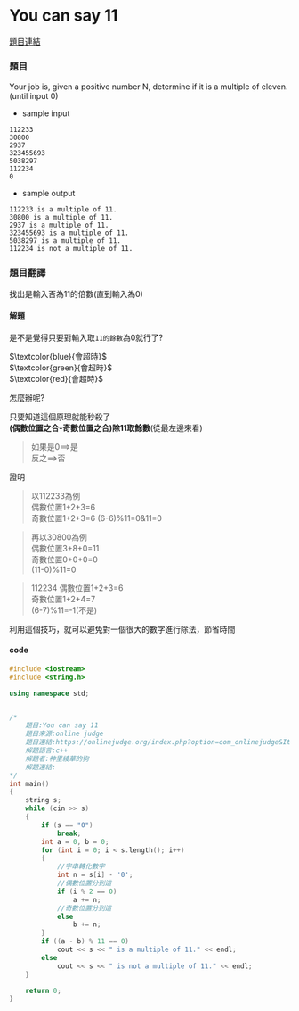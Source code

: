 # You can say 11
[題目連結](https://onlinejudge.org/index.php?option=com_onlinejudge&Itemid=8&page=show_problem&problem=1870)
### 題目
Your job is, given a positive number N, determine if it is a multiple of eleven.(until input 0)

* sample input
```
112233  
30800  
2937  
323455693  
5038297  
112234  
0  
```
* sample output
```
112233 is a multiple of 11.
30800 is a multiple of 11.
2937 is a multiple of 11.
323455693 is a multiple of 11.
5038297 is a multiple of 11.
112234 is not a multiple of 11.
```

### 題目翻譯

找出是輸入否為11的倍數(直到輸入為0)

#### 解題

是不是覺得只要對輸入取`11的餘數`為0就行了?


$`\textcolor{blue}{會超時}`$  
$`\textcolor{green}{會超時}`$    
$`\textcolor{red}{會超時}`$    

怎麼辦呢?

只要知道這個原理就能秒殺了  
**(偶數位置之合-奇數位置之合)除11取餘數**(從最左邊來看)
>如果是0==>是  
>反之==>否

證明
>以112233為例  
>偶數位置1+2+3=6   
>奇數位置1+2+3=6
>(6-6)%11=0&11=0

>再以30800為例  
>偶數位置3+8+0=11  
>奇數位置0+0+0=0  
>(11-0)%11=0  

>112234
>偶數位置1+2+3=6  
>奇數位置1+2+4=7  
>(6-7)%11=-1(不是)

利用這個技巧，就可以避免對一個很大的數字進行除法，節省時間  
#### code
```cpp
#include <iostream>
#include <string.h>

using namespace std;


/*
    題目:You can say 11
    題目來源:online judge 
    題目連結:https://onlinejudge.org/index.php?option=com_onlinejudge&Itemid=8&page=show_problem&problem=1870
    解題語言:c++
    解題者:神里綾華的狗
    解題連結:
*/
int main()
{
    string s;
    while (cin >> s)
    {
        if (s == "0")
            break;
        int a = 0, b = 0;
        for (int i = 0; i < s.length(); i++)
        {
            //字串轉化數字
            int n = s[i] - '0';
            //偶數位置分到這
            if (i % 2 == 0)
                a += n;
            //奇數位置分到這
            else
                b += n;
        }
        if ((a - b) % 11 == 0)
            cout << s << " is a multiple of 11." << endl;
        else
            cout << s << " is not a multiple of 11." << endl;
    }

    return 0;
}
```
